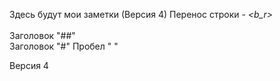 Здесь будут мои заметки (Версия 4)
Перенос строки - _<_b_r_>_<br>    
Заголовок "##"   
Заголовок "#"
Пробел "&nbsp;"

Версия 4
